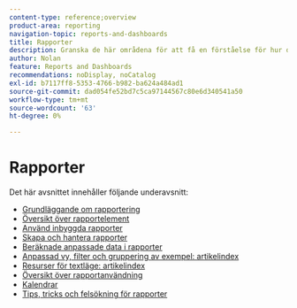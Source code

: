 ```yaml
---
content-type: reference;overview
product-area: reporting
navigation-topic: reports-and-dashboards
title: Rapporter
description: Granska de här områdena för att få en förståelse för hur du använder rapportering i Adobe Workfront.
author: Nolan
feature: Reports and Dashboards
recommendations: noDisplay, noCatalog
exl-id: b7117ff8-5353-4766-b982-ba624a484ad1
source-git-commit: dad054fe52bd7c5ca97144567c80e6d340541a50
workflow-type: tm+mt
source-wordcount: '63'
ht-degree: 0%

---
```


# Rapporter

Det här avsnittet innehåller följande underavsnitt:

* [Grundläggande om rapportering](../../reports-and-dashboards/reports/reporting/reporting-basics.md)
* [Översikt över rapportelement](../../reports-and-dashboards/reports/reporting-elements/reporting-elements-overview.md)
* [Använd inbyggda rapporter](../../reports-and-dashboards/reports/using-built-in-reports/use-built-in-reports.md)
* [Skapa och hantera rapporter](../../reports-and-dashboards/reports/creating-and-managing-reports/create-manage-reports.md)
* [Beräknade anpassade data i rapporter](../../reports-and-dashboards/reports/calc-cstm-data-reports/calculated-custom-data-reports.md)
* [Anpassad vy, filter och gruppering av exempel: artikelindex](../../reports-and-dashboards/reports/custom-view-filter-grouping-samples/custom-view-filter-grouping-samples.md)
* [Resurser för textläge: artikelindex](../../reports-and-dashboards/reports/text-mode/text-mode-resources.md)
* [Översikt över rapportanvändning](../../reports-and-dashboards/reports/report-usage/report-usage-overview.md)
* [Kalendrar](../../reports-and-dashboards/reports/calendars/calendars.md)
* [Tips, tricks och felsökning för rapporter](../../reports-and-dashboards/reports/tips-tricks-and-troubleshooting/tips-troubleshooting-reports.md)

<!--outdated: For in-depth training on reports, see  [Basic Report Creation Program for the new Workfront experience](https://one.workfront.com/s/basic-report-creation-program).-->
